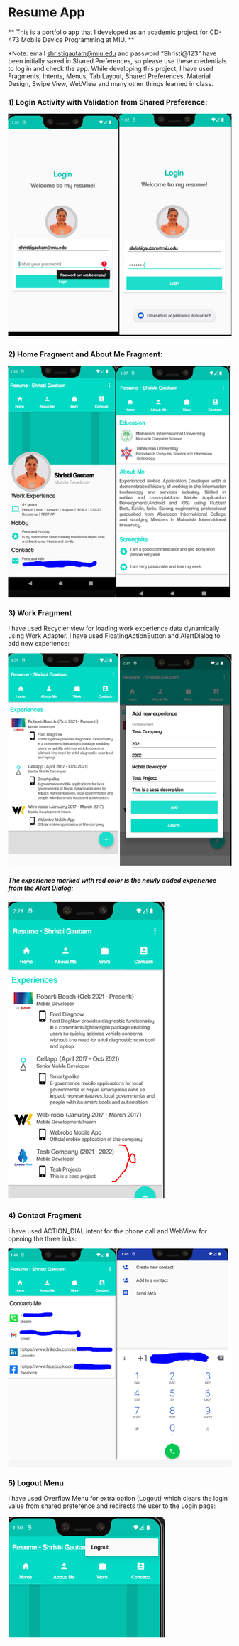 # Resume App


** This is a portfolio app that I developed as an academic project for CD-473 Mobile Device Programming at MIU. **

*Note: email shristigautam@miu.edu and password “Shristi@123” have been initially saved in Shared Preferences, so please use these credentials to log in and check the app.
While developing this project, I have used Fragments, Intents, Menus, Tab Layout, Shared Preferences, Material Design, Swipe View, WebView and many other things learned in class.

### 1)	Login Activity with Validation from Shared Preference:
![Login](https://github.com/shristigautam/Shristi_Resume/blob/master/app/src/main/res/drawable-v24/images/login.PNG)


### 2)	Home Fragment and About Me Fragment:

![Home and About](https://github.com/shristigautam/Shristi_Resume/blob/master/app/src/main/res/drawable-v24/images/Home_and_Aboutme.PNG)
  

### 3)	Work Fragment 

I have used Recycler view for loading work experience data dynamically using Work Adapter. I have used FloatingActionButton and AlertDialog to add new experience: 

![Work](https://github.com/shristigautam/Shristi_Resume/blob/master/app/src/main/res/drawable-v24/images/Work.PNG)


##### The experience marked with red color is the newly added experience from the Alert Dialog: 

![Work Added](https://github.com/shristigautam/Shristi_Resume/blob/master/app/src/main/res/drawable-v24/images/Work_added.PNG)


### 4)	Contact Fragment 

I have used ACTION_DIAL intent for the phone call and WebView for opening the three links: 

![Contact](https://github.com/shristigautam/Shristi_Resume/blob/master/app/src/main/res/drawable-v24/images/Contact%20Me.PNG)
  

### 5)	Logout Menu 
I have used Overflow Menu for extra option (Logout) which clears the login value from shared preference and redirects the user to the Login page:

 ![Logout](https://github.com/shristigautam/Shristi_Resume/blob/master/app/src/main/res/drawable-v24/images/Logout.PNG)
